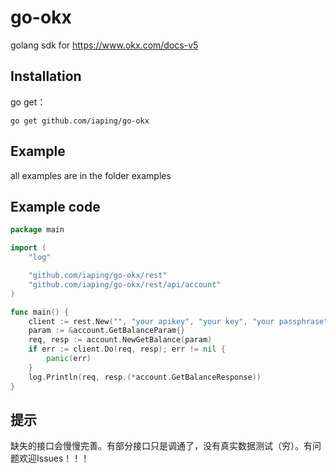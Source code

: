 # go-okx
golang sdk for https://www.okx.com/docs-v5

## Installation

go get：
```shell
go get github.com/iaping/go-okx
```

## Example
all examples are in the folder examples

## Example code
```go
package main

import (
	"log"

	"github.com/iaping/go-okx/rest"
	"github.com/iaping/go-okx/rest/api/account"
)

func main() {
	client := rest.New("", "your apikey", "your key", "your passphrase", false, nil)
	param := &account.GetBalanceParam{}
	req, resp := account.NewGetBalance(param)
	if err := client.Do(req, resp); err != nil {
		panic(err)
	}
	log.Println(req, resp.(*account.GetBalanceResponse))
}
```
## 提示
缺失的接口会慢慢完善。有部分接口只是调通了，没有真实数据测试（穷）。有问题欢迎Issues！！！